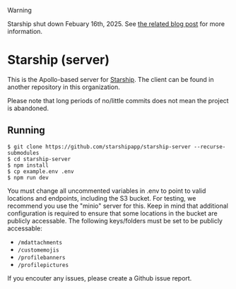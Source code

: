 > [!WARNING]  
> Starship shut down Febuary 16th, 2025. See [the related blog post](https://blogs.mailliw.org/william341/the-end-of-starship) for more information.

# Starship (server)
This is the Apollo-based server for [Starship](starshipapp.xyz). The client can be found in another repository in this organization.

Please note that long periods of no/little commits does not mean the project is abandoned.

## Running
```
$ git clone https://github.com/starshipapp/starship-server --recurse-submodules
$ cd starship-server
$ npm install
$ cp example.env .env
$ npm run dev
```
You must change all uncommented variables in .env to point to valid locations and endpoints, including the S3 bucket. For testing, we recommend you use the "minio" server for this. Keep in mind that additional configuration is required to ensure that some locations in the bucket are publicly accessable. The following keys/folders must be set to be publicly accessable:
- `/mdattachments`
- `/customemojis`
- `/profilebanners`
- `/profilepictures`

If you encouter any issues, please create a Github issue report.
